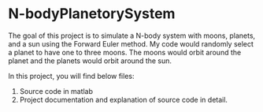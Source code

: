 # N-bodyPlanetorySystem

The goal of this project is to simulate a N-body system with moons, planets, and a sun using the Forward Euler method.  My code would randomly select a planet to have one to three moons.  The moons would orbit around the planet and the planets would orbit around the sun. 

In this project, you will find below files:
1. Source code in matlab
2. Project documentation and explanation of source code in detail.
